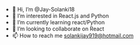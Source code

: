 - 👋 Hi, I’m @Jay-Solanki18
- 👀 I’m interested in React.js and Python
- 🌱 I’m currently learning react/Python
- 💞️ I’m looking to collaborate on React
- 📫 How to reach me solankijay919@hotmail.com

<!---
Jay-Solanki18/Jay-Solanki18 is a ✨ special ✨ repository because its `README.md` (this file) appears on your GitHub profile.
You can click the Preview link to take a look at your changes.
--->
